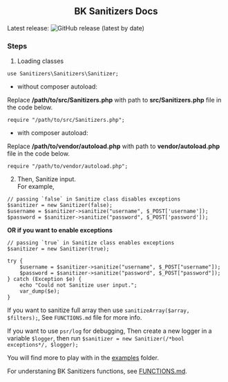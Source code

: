 <div class="card">
  <h2 align="center">BK Sanitizers Docs</h2>
    Latest release: <img alt="GitHub release (latest by date)" src="https://img.shields.io/github/v/release/PuneetGopinath/Sanitizers">
</div>

<link rel="stylesheet" href="css/main.css" />

### Steps

1. Loading classes

```
use Sanitizers\Sanitizers\Sanitizer;
```

 * without composer autoload:

Replace **/path/to/src/Sanitizers.php** with path to **src/Sanitizers.php** file in the code below.

```
require "/path/to/src/Sanitizers.php";
```

 * with composer autoload:

Replace **/path/to/vendor/autoload.php** with path to **vendor/autoload.php** file in the code below.

```
require "/path/to/vendor/autoload.php";
```

2. Then, Sanitize input.<br>
For example,<br>

```
// passing `false` in Sanitize class disables exceptions
$sanitizer = new Sanitizer(false);
$username = $sanitizer->sanitize("username", $_POST['username']);
$password = $sanitizer->sanitize("password", $_POST['password']);
```

<b>OR if you want to enable exceptions</b>

```
// passing `true` in Sanitize class enables exceptions
$sanitizer = new Sanitizer(true);

try {
    $username = $sanitizer->sanitize("username", $_POST["username"]);
    $password = $sanitizer->sanitize("password", $_POST["password"]);
} catch (Exception $e) {
    echo "Could not Sanitize user input.";
    var_dump($e);
}
```

If you want to sanitize full array then use `sanitizeArray($array, $filters);`, See `FUNCTIONS.md` file for more info.

If you want to use `psr/log` for debugging, Then create a new logger in a variable `$logger`, then run `$sanitizer = new Sanitizer(/*bool exceptions*/, $logger);`

You will find more to play with in the [examples](https://github.com/PuneetGopinath/Sanitizers/tree/main/examples) folder.

For understaning BK Sanitizers functions, see [FUNCTIONS.md](FUNCTIONS.md).
